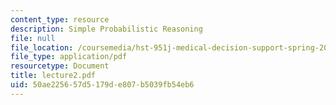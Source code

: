 ```yaml
---
content_type: resource
description: Simple Probabilistic Reasoning
file: null
file_location: /coursemedia/hst-951j-medical-decision-support-spring-2003/50ae225657d5179de807b5039fb54eb6_lecture2.pdf
file_type: application/pdf
resourcetype: Document
title: lecture2.pdf
uid: 50ae2256-57d5-179d-e807-b5039fb54eb6
---
```

